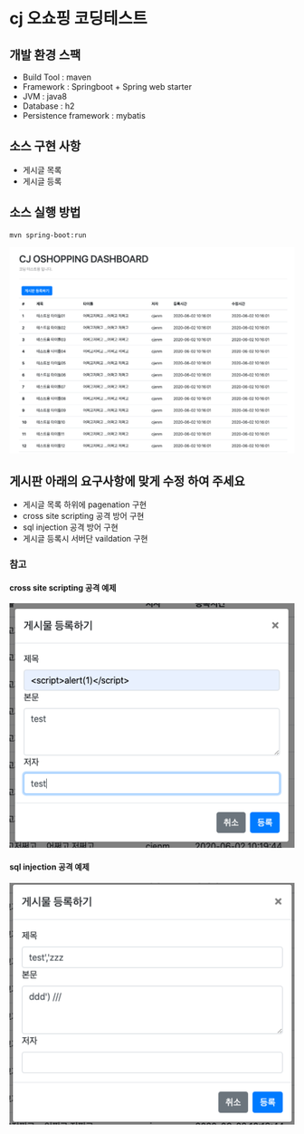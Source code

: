 # cj 오쇼핑 코딩테스트

## 개발 환경 스팩

* Build Tool : maven
* Framework : Springboot + Spring web starter 
* JVM : java8
* Database : h2
* Persistence framework : mybatis

## 소스 구현 사항

* 게시글 목록
* 게시글 등록

## 소스 실행 방법
<pre><code>mvn spring-boot:run</code></pre>

![dashboard](./images/dashboard.png)

## 게시판 아래의 요구사항에 맞게 수정 하여 주세요

* 게시글 목록 하위에 pagenation 구현
* cross site scripting 공격 방어 구현
* sql injection 공격 방어 구현
* 게시글 등록시 서버단 vaildation 구현

### 참고 
#### cross site scripting 공격 예제 
![xss](./images/xss.png)

#### sql injection 공격 예제 
![sqlinjection](./images/sql.png)


